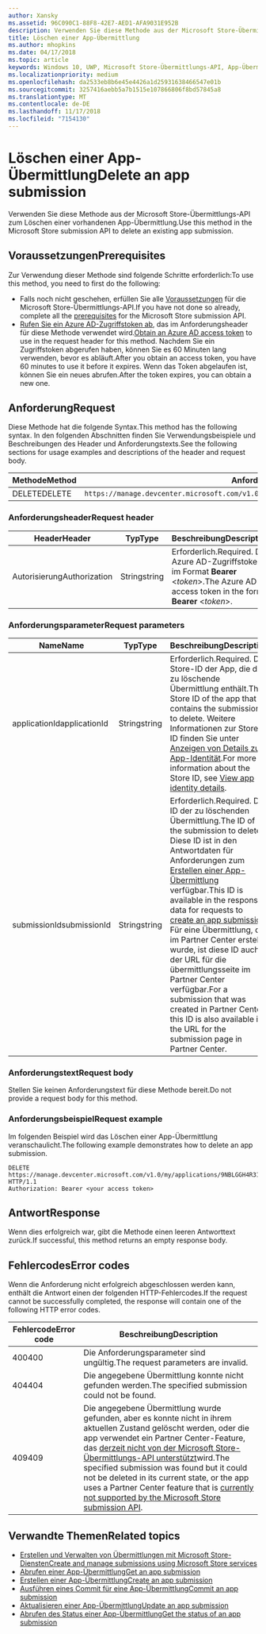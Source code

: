 ```yaml
---
author: Xansky
ms.assetid: 96C090C1-88F8-42E7-AED1-AFA9031E952B
description: Verwenden Sie diese Methode aus der Microsoft Store-Übermittlungs-API zum Löschen einer vorhandenen App-Übermittlung.
title: Löschen einer App-Übermittlung
ms.author: mhopkins
ms.date: 04/17/2018
ms.topic: article
keywords: Windows 10, UWP, Microsoft Store-Übermittlungs-API, App-Übermittlung, löschen
ms.localizationpriority: medium
ms.openlocfilehash: da2533eb8b6e45e4426a1d25931638466547e01b
ms.sourcegitcommit: 3257416aebb5a7b1515e107866806f8bd57845a8
ms.translationtype: MT
ms.contentlocale: de-DE
ms.lasthandoff: 11/17/2018
ms.locfileid: "7154130"
---
```

# <a name="delete-an-app-submission"></a><span data-ttu-id="ad7b1-104">Löschen einer App-Übermittlung</span><span class="sxs-lookup"><span data-stu-id="ad7b1-104">Delete an app submission</span></span>

<span data-ttu-id="ad7b1-105">Verwenden Sie diese Methode aus der Microsoft Store-Übermittlungs-API zum Löschen einer vorhandenen App-Übermittlung.</span><span class="sxs-lookup"><span data-stu-id="ad7b1-105">Use this method in the Microsoft Store submission API to delete an existing app submission.</span></span>

## <a name="prerequisites"></a><span data-ttu-id="ad7b1-106">Voraussetzungen</span><span class="sxs-lookup"><span data-stu-id="ad7b1-106">Prerequisites</span></span>

<span data-ttu-id="ad7b1-107">Zur Verwendung dieser Methode sind folgende Schritte erforderlich:</span><span class="sxs-lookup"><span data-stu-id="ad7b1-107">To use this method, you need to first do the following:</span></span>

* <span data-ttu-id="ad7b1-108">Falls noch nicht geschehen, erfüllen Sie alle [Voraussetzungen](create-and-manage-submissions-using-windows-store-services.md#prerequisites) für die Microsoft Store-Übermittlungs-API.</span><span class="sxs-lookup"><span data-stu-id="ad7b1-108">If you have not done so already, complete all the [prerequisites](create-and-manage-submissions-using-windows-store-services.md#prerequisites) for the Microsoft Store submission API.</span></span>
* <span data-ttu-id="ad7b1-109">[Rufen Sie ein Azure AD-Zugriffstoken ab](create-and-manage-submissions-using-windows-store-services.md#obtain-an-azure-ad-access-token), das im Anforderungsheader für diese Methode verwendet wird.</span><span class="sxs-lookup"><span data-stu-id="ad7b1-109">[Obtain an Azure AD access token](create-and-manage-submissions-using-windows-store-services.md#obtain-an-azure-ad-access-token) to use in the request header for this method.</span></span> <span data-ttu-id="ad7b1-110">Nachdem Sie ein Zugriffstoken abgerufen haben, können Sie es 60 Minuten lang verwenden, bevor es abläuft.</span><span class="sxs-lookup"><span data-stu-id="ad7b1-110">After you obtain an access token, you have 60 minutes to use it before it expires.</span></span> <span data-ttu-id="ad7b1-111">Wenn das Token abgelaufen ist, können Sie ein neues abrufen.</span><span class="sxs-lookup"><span data-stu-id="ad7b1-111">After the token expires, you can obtain a new one.</span></span>

## <a name="request"></a><span data-ttu-id="ad7b1-112">Anforderung</span><span class="sxs-lookup"><span data-stu-id="ad7b1-112">Request</span></span>

<span data-ttu-id="ad7b1-113">Diese Methode hat die folgende Syntax.</span><span class="sxs-lookup"><span data-stu-id="ad7b1-113">This method has the following syntax.</span></span> <span data-ttu-id="ad7b1-114">In den folgenden Abschnitten finden Sie Verwendungsbeispiele und Beschreibungen des Header und Anforderungstexts.</span><span class="sxs-lookup"><span data-stu-id="ad7b1-114">See the following sections for usage examples and descriptions of the header and request body.</span></span>

| <span data-ttu-id="ad7b1-115">Methode</span><span class="sxs-lookup"><span data-stu-id="ad7b1-115">Method</span></span> | <span data-ttu-id="ad7b1-116">Anforderungs-URI</span><span class="sxs-lookup"><span data-stu-id="ad7b1-116">Request URI</span></span>                                                      |
|--------|------------------------------------------------------------------|
| <span data-ttu-id="ad7b1-117">DELETE</span><span class="sxs-lookup"><span data-stu-id="ad7b1-117">DELETE</span></span>    | ```https://manage.devcenter.microsoft.com/v1.0/my/applications/{applicationId}/submissions/{submissionId}``` |


### <a name="request-header"></a><span data-ttu-id="ad7b1-118">Anforderungsheader</span><span class="sxs-lookup"><span data-stu-id="ad7b1-118">Request header</span></span>

| <span data-ttu-id="ad7b1-119">Header</span><span class="sxs-lookup"><span data-stu-id="ad7b1-119">Header</span></span>        | <span data-ttu-id="ad7b1-120">Typ</span><span class="sxs-lookup"><span data-stu-id="ad7b1-120">Type</span></span>   | <span data-ttu-id="ad7b1-121">Beschreibung</span><span class="sxs-lookup"><span data-stu-id="ad7b1-121">Description</span></span>                                                                 |
|---------------|--------|-----------------------------------------------------------------------------|
| <span data-ttu-id="ad7b1-122">Autorisierung</span><span class="sxs-lookup"><span data-stu-id="ad7b1-122">Authorization</span></span> | <span data-ttu-id="ad7b1-123">String</span><span class="sxs-lookup"><span data-stu-id="ad7b1-123">string</span></span> | <span data-ttu-id="ad7b1-124">Erforderlich.</span><span class="sxs-lookup"><span data-stu-id="ad7b1-124">Required.</span></span> <span data-ttu-id="ad7b1-125">Das Azure AD-Zugriffstoken im Format **Bearer** &lt;*token*&gt;.</span><span class="sxs-lookup"><span data-stu-id="ad7b1-125">The Azure AD access token in the form **Bearer** &lt;*token*&gt;.</span></span> |


### <a name="request-parameters"></a><span data-ttu-id="ad7b1-126">Anforderungsparameter</span><span class="sxs-lookup"><span data-stu-id="ad7b1-126">Request parameters</span></span>

| <span data-ttu-id="ad7b1-127">Name</span><span class="sxs-lookup"><span data-stu-id="ad7b1-127">Name</span></span>        | <span data-ttu-id="ad7b1-128">Typ</span><span class="sxs-lookup"><span data-stu-id="ad7b1-128">Type</span></span>   | <span data-ttu-id="ad7b1-129">Beschreibung</span><span class="sxs-lookup"><span data-stu-id="ad7b1-129">Description</span></span>                                                                 |
|---------------|--------|-----------------------------------------------------------------------------|
| <span data-ttu-id="ad7b1-130">applicationId</span><span class="sxs-lookup"><span data-stu-id="ad7b1-130">applicationId</span></span> | <span data-ttu-id="ad7b1-131">String</span><span class="sxs-lookup"><span data-stu-id="ad7b1-131">string</span></span> | <span data-ttu-id="ad7b1-132">Erforderlich.</span><span class="sxs-lookup"><span data-stu-id="ad7b1-132">Required.</span></span> <span data-ttu-id="ad7b1-133">Die Store-ID der App, die die zu löschende Übermittlung enthält.</span><span class="sxs-lookup"><span data-stu-id="ad7b1-133">The Store ID of the app that contains the submission to delete.</span></span> <span data-ttu-id="ad7b1-134">Weitere Informationen zur Store-ID finden Sie unter [Anzeigen von Details zur App-Identität](https://msdn.microsoft.com/windows/uwp/publish/view-app-identity-details).</span><span class="sxs-lookup"><span data-stu-id="ad7b1-134">For more information about the Store ID, see [View app identity details](https://msdn.microsoft.com/windows/uwp/publish/view-app-identity-details).</span></span>  |
| <span data-ttu-id="ad7b1-135">submissionId</span><span class="sxs-lookup"><span data-stu-id="ad7b1-135">submissionId</span></span> | <span data-ttu-id="ad7b1-136">String</span><span class="sxs-lookup"><span data-stu-id="ad7b1-136">string</span></span> | <span data-ttu-id="ad7b1-137">Erforderlich.</span><span class="sxs-lookup"><span data-stu-id="ad7b1-137">Required.</span></span> <span data-ttu-id="ad7b1-138">Die ID der zu löschenden Übermittlung.</span><span class="sxs-lookup"><span data-stu-id="ad7b1-138">The ID of the submission to delete.</span></span> <span data-ttu-id="ad7b1-139">Diese ID ist in den Antwortdaten für Anforderungen zum [Erstellen einer App-Übermittlung](create-an-app-submission.md) verfügbar.</span><span class="sxs-lookup"><span data-stu-id="ad7b1-139">This ID is available in the response data for requests to [create an app submission](create-an-app-submission.md).</span></span> <span data-ttu-id="ad7b1-140">Für eine Übermittlung, die im Partner Center erstellt wurde, ist diese ID auch in der URL für die übermittlungsseite im Partner Center verfügbar.</span><span class="sxs-lookup"><span data-stu-id="ad7b1-140">For a submission that was created in Partner Center, this ID is also available in the URL for the submission page in Partner Center.</span></span>  |


### <a name="request-body"></a><span data-ttu-id="ad7b1-141">Anforderungstext</span><span class="sxs-lookup"><span data-stu-id="ad7b1-141">Request body</span></span>

<span data-ttu-id="ad7b1-142">Stellen Sie keinen Anforderungstext für diese Methode bereit.</span><span class="sxs-lookup"><span data-stu-id="ad7b1-142">Do not provide a request body for this method.</span></span>


### <a name="request-example"></a><span data-ttu-id="ad7b1-143">Anforderungsbeispiel</span><span class="sxs-lookup"><span data-stu-id="ad7b1-143">Request example</span></span>

<span data-ttu-id="ad7b1-144">Im folgenden Beispiel wird das Löschen einer App-Übermittlung veranschaulicht.</span><span class="sxs-lookup"><span data-stu-id="ad7b1-144">The following example demonstrates how to delete an app submission.</span></span>

```
DELETE https://manage.devcenter.microsoft.com/v1.0/my/applications/9NBLGGH4R315/submissions/1152921504621243610 HTTP/1.1
Authorization: Bearer <your access token>
```

## <a name="response"></a><span data-ttu-id="ad7b1-145">Antwort</span><span class="sxs-lookup"><span data-stu-id="ad7b1-145">Response</span></span>

<span data-ttu-id="ad7b1-146">Wenn dies erfolgreich war, gibt die Methode einen leeren Antworttext zurück.</span><span class="sxs-lookup"><span data-stu-id="ad7b1-146">If successful, this method returns an empty response body.</span></span>

## <a name="error-codes"></a><span data-ttu-id="ad7b1-147">Fehlercodes</span><span class="sxs-lookup"><span data-stu-id="ad7b1-147">Error codes</span></span>

<span data-ttu-id="ad7b1-148">Wenn die Anforderung nicht erfolgreich abgeschlossen werden kann, enthält die Antwort einen der folgenden HTTP-Fehlercodes.</span><span class="sxs-lookup"><span data-stu-id="ad7b1-148">If the request cannot be successfully completed, the response will contain one of the following HTTP error codes.</span></span>

| <span data-ttu-id="ad7b1-149">Fehlercode</span><span class="sxs-lookup"><span data-stu-id="ad7b1-149">Error code</span></span> |  <span data-ttu-id="ad7b1-150">Beschreibung</span><span class="sxs-lookup"><span data-stu-id="ad7b1-150">Description</span></span>   |
|--------|------------------|
| <span data-ttu-id="ad7b1-151">400</span><span class="sxs-lookup"><span data-stu-id="ad7b1-151">400</span></span>  | <span data-ttu-id="ad7b1-152">Die Anforderungsparameter sind ungültig.</span><span class="sxs-lookup"><span data-stu-id="ad7b1-152">The request parameters are invalid.</span></span> |
| <span data-ttu-id="ad7b1-153">404</span><span class="sxs-lookup"><span data-stu-id="ad7b1-153">404</span></span>  | <span data-ttu-id="ad7b1-154">Die angegebene Übermittlung konnte nicht gefunden werden.</span><span class="sxs-lookup"><span data-stu-id="ad7b1-154">The specified submission could not be found.</span></span> |
| <span data-ttu-id="ad7b1-155">409</span><span class="sxs-lookup"><span data-stu-id="ad7b1-155">409</span></span>  | <span data-ttu-id="ad7b1-156">Die angegebene Übermittlung wurde gefunden, aber es konnte nicht in ihrem aktuellen Zustand gelöscht werden, oder die app verwendet ein Partner Center-Feature, das [derzeit nicht von der Microsoft Store-Übermittlungs-API unterstützt](create-and-manage-submissions-using-windows-store-services.md#not_supported)wird.</span><span class="sxs-lookup"><span data-stu-id="ad7b1-156">The specified submission was found but it could not be deleted in its current state, or the app uses a Partner Center feature that is [currently not supported by the Microsoft Store submission API](create-and-manage-submissions-using-windows-store-services.md#not_supported).</span></span> |


## <a name="related-topics"></a><span data-ttu-id="ad7b1-157">Verwandte Themen</span><span class="sxs-lookup"><span data-stu-id="ad7b1-157">Related topics</span></span>

* [<span data-ttu-id="ad7b1-158">Erstellen und Verwalten von Übermittlungen mit Microsoft Store-Diensten</span><span class="sxs-lookup"><span data-stu-id="ad7b1-158">Create and manage submissions using Microsoft Store services</span></span>](create-and-manage-submissions-using-windows-store-services.md)
* [<span data-ttu-id="ad7b1-159">Abrufen einer App-Übermittlung</span><span class="sxs-lookup"><span data-stu-id="ad7b1-159">Get an app submission</span></span>](get-an-app-submission.md)
* [<span data-ttu-id="ad7b1-160">Erstellen einer App-Übermittlung</span><span class="sxs-lookup"><span data-stu-id="ad7b1-160">Create an app submission</span></span>](create-an-app-submission.md)
* [<span data-ttu-id="ad7b1-161">Ausführen eines Commit für eine App-Übermittlung</span><span class="sxs-lookup"><span data-stu-id="ad7b1-161">Commit an app submission</span></span>](commit-an-app-submission.md)
* [<span data-ttu-id="ad7b1-162">Aktualisieren einer App-Übermittlung</span><span class="sxs-lookup"><span data-stu-id="ad7b1-162">Update an app submission</span></span>](update-an-app-submission.md)
* [<span data-ttu-id="ad7b1-163">Abrufen des Status einer App-Übermittlung</span><span class="sxs-lookup"><span data-stu-id="ad7b1-163">Get the status of an app submission</span></span>](get-status-for-an-app-submission.md)

